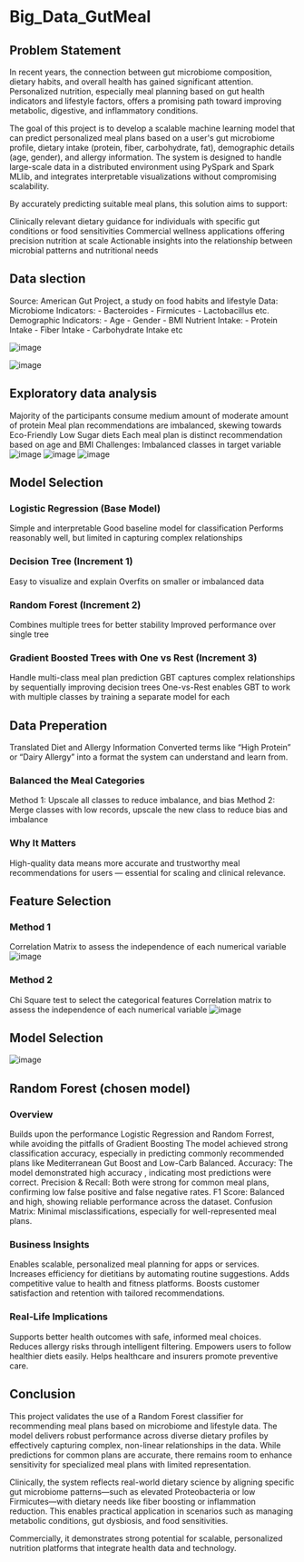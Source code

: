 # Big_Data_GutMeal

## Problem Statement
In recent years, the connection between gut microbiome composition, dietary habits, and overall health has gained significant attention. Personalized nutrition, especially meal planning based on gut health indicators and lifestyle factors, offers a promising path toward improving metabolic, digestive, and inflammatory conditions.

The goal of this project is to develop a scalable machine learning model that can predict personalized meal plans based on a user's gut microbiome profile, dietary intake (protein, fiber, carbohydrate, fat), demographic details (age, gender), and allergy information. The system is designed to handle large-scale data in a distributed environment using PySpark and Spark MLlib, and integrates interpretable visualizations without compromising scalability.

By accurately predicting suitable meal plans, this solution aims to support:

Clinically relevant dietary guidance for individuals with specific gut conditions or food sensitivities
Commercial wellness applications offering precision nutrition at scale
Actionable insights into the relationship between microbial patterns and nutritional needs


## Data slection
Source:  American Gut Project, a study on food habits and lifestyle
Data:
	Microbiome Indicators:
	- Bacteroides
	- Firmicutes
	- Lactobacillus etc.
	Demographic Indicators:
	- Age
	- Gender
 	- BMI
	Nutrient Intake:
	- Protein Intake
	- Fiber Intake
	- Carbohydrate Intake etc
 
![image](https://github.com/user-attachments/assets/3c9d1f8e-a04e-4fa3-89ce-d2ee3ee4288e)

![image](https://github.com/user-attachments/assets/4d5e8469-7a10-4ccb-afb5-0b96bb4dd458)


## Exploratory data analysis
Majority of the participants consume medium amount of moderate amount of protein
Meal plan recommendations are imbalanced, skewing towards Eco-Friendly Low Sugar diets
Each meal plan is distinct recommendation based on age and BMI
Challenges:
Imbalanced classes in target variable
![image](https://github.com/user-attachments/assets/c8b78876-1a55-4137-9626-edcf5d0f5ac4)
![image](https://github.com/user-attachments/assets/b81fb764-2c04-4453-8384-c11eefd36e2b)
![image](https://github.com/user-attachments/assets/ff4b55a3-f7d1-409b-8408-ba589379d78b)


## Model Selection
### Logistic Regression (Base Model)
Simple and interpretable
Good baseline model for classification
Performs reasonably well, but limited in capturing complex relationships

### Decision Tree (Increment 1)
Easy to visualize and explain
Overfits on smaller or imbalanced data

### Random Forest (Increment 2)
Combines multiple trees for better stability
Improved performance over single tree

### Gradient Boosted Trees with One vs Rest (Increment 3)
Handle multi-class meal plan prediction
GBT captures complex relationships by sequentially improving decision trees
One-vs-Rest enables GBT to work with multiple classes by training a separate model for each


## Data Preperation 
Translated Diet and Allergy Information
Converted terms like “High Protein” or “Dairy Allergy” into a format the system can understand and learn from.

### Balanced the Meal Categories
Method 1: Upscale all classes to reduce imbalance, and bias
Method 2: Merge classes with low records, upscale the new class to reduce bias and imbalance

### Why It Matters
High-quality data means more accurate and trustworthy meal 	recommendations for users — essential for scaling and clinical 	relevance.


## Feature Selection
### Method 1
Correlation Matrix to assess the independence of each numerical variable
![image](https://github.com/user-attachments/assets/c5077e1a-6997-4b9c-8fd7-e244316d1545)

### Method 2
Chi Square test to select the categorical features
Correlation matrix to assess the independence of each numerical variable
![image](https://github.com/user-attachments/assets/b9bc7258-dab0-4acb-ab28-45ec127cb5f9)


## Model Selection
![image](https://github.com/user-attachments/assets/d06ff81a-577b-4d89-960d-bc85ec46a412)


## Random Forest (chosen model)
### Overview
Builds upon the performance Logistic Regression and Random Forrest, while avoiding the pitfalls of Gradient Boosting
The model achieved strong classification accuracy, especially in predicting commonly recommended plans like Mediterranean Gut Boost and Low-Carb Balanced. 
Accuracy: The model demonstrated high accuracy , indicating most predictions were correct.
Precision & Recall: Both were strong for common meal plans, confirming low false positive and false negative rates.
F1 Score: Balanced and high, showing reliable performance across the dataset.
Confusion Matrix: Minimal misclassifications, especially for well-represented meal plans.

### Business Insights
Enables scalable, personalized meal planning for apps or services.
Increases efficiency for dietitians by automating routine suggestions.
Adds competitive value to health and fitness platforms.
Boosts customer satisfaction and retention with tailored recommendations.

### Real-Life Implications
Supports better health outcomes with safe, informed meal choices.
Reduces allergy risks through intelligent filtering.
Empowers users to follow healthier diets easily.
Helps healthcare and insurers promote preventive care.

## Conclusion 
This project validates the use of a Random Forest classifier for recommending meal plans based on microbiome and lifestyle data. The model delivers robust performance across diverse dietary profiles by effectively capturing complex, non-linear relationships in the data. While predictions for common plans are accurate, there remains room to enhance sensitivity for specialized meal plans with limited representation.

Clinically, the system reflects real-world dietary science by aligning specific gut microbiome patterns—such as elevated Proteobacteria or low Firmicutes—with dietary needs like fiber boosting or inflammation reduction. This enables practical application in scenarios such as managing metabolic conditions, gut dysbiosis, and food sensitivities.

Commercially, it demonstrates strong potential for scalable, personalized nutrition platforms that integrate health data and technology.



























